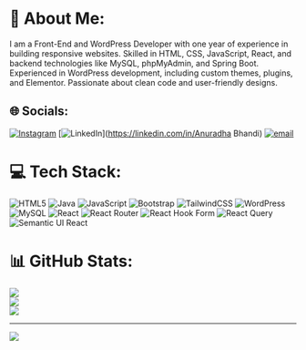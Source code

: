 # 💫 About Me:
I am a Front-End and WordPress Developer with one year of experience in building responsive websites. Skilled in HTML, CSS, JavaScript, React, and backend technologies like MySQL, phpMyAdmin, and Spring Boot. Experienced in WordPress development, including custom themes, plugins, and Elementor. Passionate about clean code and user-friendly designs.


## 🌐 Socials:
[![Instagram](https://img.shields.io/badge/Instagram-%23E4405F.svg?logo=Instagram&logoColor=white)](https://instagram.com/anuradha_bhandi) [![LinkedIn](https://img.shields.io/badge/LinkedIn-%230077B5.svg?logo=linkedin&logoColor=white)](https://linkedin.com/in/Anuradha Bhandi) [![email](https://img.shields.io/badge/Email-D14836?logo=gmail&logoColor=white)](mailto:anuradhabhandi50@gmail.com) 

# 💻 Tech Stack:
![HTML5](https://img.shields.io/badge/html5-%23E34F26.svg?style=for-the-badge&logo=html5&logoColor=white) ![Java](https://img.shields.io/badge/java-%23ED8B00.svg?style=for-the-badge&logo=openjdk&logoColor=white) ![JavaScript](https://img.shields.io/badge/javascript-%23323330.svg?style=for-the-badge&logo=javascript&logoColor=%23F7DF1E) ![Bootstrap](https://img.shields.io/badge/bootstrap-%238511FA.svg?style=for-the-badge&logo=bootstrap&logoColor=white) ![TailwindCSS](https://img.shields.io/badge/tailwindcss-%2338B2AC.svg?style=for-the-badge&logo=tailwind-css&logoColor=white) ![WordPress](https://img.shields.io/badge/WordPress-%23117AC9.svg?style=for-the-badge&logo=WordPress&logoColor=white) ![MySQL](https://img.shields.io/badge/mysql-4479A1.svg?style=for-the-badge&logo=mysql&logoColor=white) ![React](https://img.shields.io/badge/react-%2320232a.svg?style=for-the-badge&logo=react&logoColor=%2361DAFB) ![React Router](https://img.shields.io/badge/React_Router-CA4245?style=for-the-badge&logo=react-router&logoColor=white) ![React Hook Form](https://img.shields.io/badge/React%20Hook%20Form-%23EC5990.svg?style=for-the-badge&logo=reacthookform&logoColor=white) ![React Query](https://img.shields.io/badge/-React%20Query-FF4154?style=for-the-badge&logo=react%20query&logoColor=white) ![Semantic UI React](https://img.shields.io/badge/Semantic%20UI%20React-%2335BDB2.svg?style=for-the-badge&logo=SemanticUIReact&logoColor=white)
# 📊 GitHub Stats:
![](https://github-readme-stats.vercel.app/api?username=Anuradhabhandi&theme=dark&hide_border=false&include_all_commits=false&count_private=false)<br/>
![](https://github-readme-streak-stats.herokuapp.com/?user=Anuradhabhandi&theme=dark&hide_border=false)<br/>
![](https://github-readme-stats.vercel.app/api/top-langs/?username=Anuradhabhandi&theme=dark&hide_border=false&include_all_commits=false&count_private=false&layout=compact)

---
[![](https://visitcount.itsvg.in/api?id=Anuradhabhandi&icon=0&color=0)](https://visitcount.itsvg.in)

<!-- Proudly created with GPRM ( https://gprm.itsvg.in ) -->
